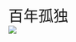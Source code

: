<div style="font-size: 30px">百年孤独</div>
<img src="https://timgsa.baidu.com/timg?image&quality=80&size=b9999_10000&sec=1564408726092&di=32d6dc1b4ec614f1cb78db132d2fd875&imgtype=0&src=http%3A%2F%2Fimg.mp.sohu.com%2Fupload%2F20180427%2F9275e9f7f9b740fa881de9048dd6a9cd_th.jpg" />
